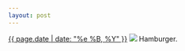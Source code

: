 ```yaml
---
layout: post
---
```


<p>
  <time><a href="/252">{{ page.date | date: "%e %B, %Y" }}</a></time>
  <a href="/252"><img src="{{ site.assets_url }}/252.jpg"/></a>
  <span>Hamburger.</span>
</p>
